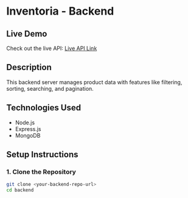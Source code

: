 # Inventoria - Backend

## Live Demo
Check out the live API: [Live API Link](https://inventoria-8dd39.web.app)

## Description
This backend server manages product data with features like filtering, sorting, searching, and pagination.

## Technologies Used
- Node.js
- Express.js
- MongoDB

## Setup Instructions

### 1. Clone the Repository
```bash
git clone <your-backend-repo-url>
cd backend
